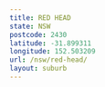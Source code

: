 ```yaml
---
title: RED HEAD
state: NSW
postcode: 2430
latitude: -31.899311
longitude: 152.503209
url: /nsw/red-head/
layout: suburb
---
```

